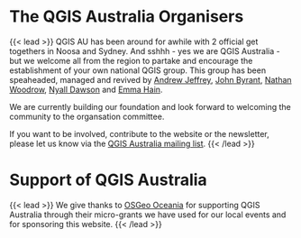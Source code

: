 # The QGIS Australia Organisers

{{< lead >}}
QGIS AU has been around for awhile with 2 official get togethers in Noosa and Sydney. And sshhh - yes we are QGIS Australia - but we welcome all from the region to partake and encourage the establishment of your own national QGIS group. This group has been speaheaded, managed and revived by [Andrew Jeffrey](https://www.osgeo.org/member/jeffrey/), [John Byrant](https://www.osgeo.org/member/bryant/), [Nathan Woodrow](https://www.linkedin.com/in/nathanw/), [Nyall Dawson](https://www.linkedin.com/in/nyall-dawson-18b6016a/?originalSubdomain=au) and [Emma Hain](https://www.osgeo.org/member/hain/).     

We are currently building our foundation and look forward to welcoming the community to the organsation committee.

If you want to be involved, contribute to the website or the newsletter, please let us know via the [QGIS Australia mailing list](https://groups.google.com/g/australian-qgis-user-group?pli=1).
{{< /lead >}}

# Support of QGIS Australia  
{{< lead >}}
We give thanks to [OSGeo Oceania](https://osgeo-oceania.org/) for supporting QGIS Australia through their micro-grants we have used for our local events and for sponsoring this website. 
{{< /lead >}}